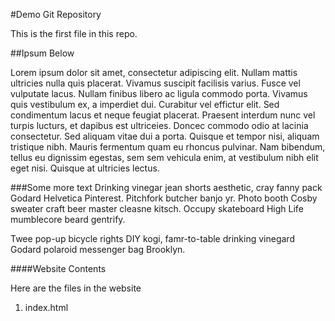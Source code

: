 #Demo Git Repository

This is the first file in this repo.

##Ipsum Below


Lorem ipsum dolor sit amet, consectetur adipiscing elit. Nullam mattis ultricies nulla quis placerat. Vivamus suscipit facilisis varius. Fusce vel vulputate lacus. Nullam finibus libero ac ligula commodo porta. Vivamus quis vestibulum ex, a imperdiet dui. Curabitur vel effictur elit. Sed condimentum lacus et neque feugiat placerat. Praesent interdum nunc vel turpis lucturs, et dapibus est ultriceies. Doncec commodo odio at lacinia consectetur. Sed aliquam vitae dui a porta. Quisque et tempor nisi, aliquam tristique nibh. Mauris fermentum quam eu rhoncus pulvinar. Nam bibendum, tellus eu dignissim egestas, sem sem vehicula enim, at vestibulum nibh elit eget nisi. Quisque at ultricies lectus.

###Some more text
Drinking vinegar jean shorts aesthetic, cray fanny pack Godard Helvetica Pinterest.  Pitchfork butcher banjo yr.  Photo booth Cosby sweater craft beer master cleasne kitsch.  Occupy skateboard High Life mumblecore beard gentrify.

Twee pop-up bicycle rights DIY kogi, famr-to-table drinking vinegard Godard polaroid messenger bag Brooklyn.

####Website Contents

Here are the files in the website

1. index.html
